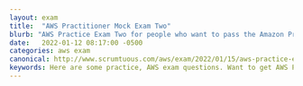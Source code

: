 ```yaml
---
layout: exam
title:  "AWS Practitioner Mock Exam Two"
blurb: "AWS Practice Exam Two for people who want to pass the Amazon Practitioner Certification on the first try."
date:   2022-01-12 08:17:00 -0500
categories: aws exam
canonical: http://www.scrumtuous.com/aws/exam/2022/01/15/aws-practice-exam-two.html
keywords: Here are some practice, AWS exam questions. Want to get AWS Practitioner certified? Start here.
---
```


<div id="root" data-name="Exam Two" data-param='{ "quid" : { "$in" : [220, 246, 191, 108, 84, 29, 111, 74, 202, 80, 194, 86, 247, 114, 162, 64, 177, 177, 164, 169, 243, 217, 139, 247, 152, 141, 23, 225, 231, 16, 249, 219, 113, 34, 228, 45, 201, 142, 245, 228, 68, 14, 69, 124, 106, 152, 116, 221, 114, 25, 7, 74, 119, 60] } }'></div>



